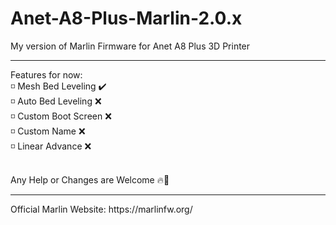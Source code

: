 # Anet-A8-Plus-Marlin-2.0.x

My version of Marlin Firmware for Anet A8 Plus 3D Printer
<hr>

Features for now: <br>
◽ Mesh Bed Leveling ✔️ <br>
◽ Auto Bed Leveling ❌ <br>
◽ Custom Boot Screen ❌ <br>
◽ Custom Name ❌ <br> 
◽ Linear Advance ❌ <br>

<br>
Any Help or Changes are Welcome 🔥💪 <br>
<hr>
Official Marlin Website: https://marlinfw.org/
